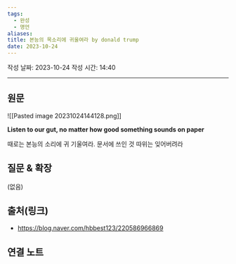 ```yaml
---
tags:
  - 완성
  - 명언
aliases: 
title: 본능의 목소리에 귀울여라 by donald trump
date: 2023-10-24
---
```

작성 날짜: 2023-10-24
작성 시간: 14:40


----
## 원문
![[Pasted image 20231024144128.png]]

**Listen to our gut, no matter how good something sounds on paper**

때로는 본능의 소리에 귀 기울여라. 문서에 쓰인 것 따위는 잊어버려라

## 질문 & 확장

(없음)

## 출처(링크)
- https://blog.naver.com/hbbest123/220586966869

## 연결 노트










